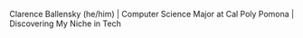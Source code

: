 Clarence Ballensky (he/him) | Computer Science Major at Cal Poly Pomona | Discovering My Niche in Tech
<!--- - 👀 I’m interested in ...
- 🌱 I’m currently learning ...
- 💞️ I’m looking to collaborate on ... --->
<!--- - 📫 How to reach me ... --->
<!--- - ⚡ Fun fact: ... --->

<!---
AthenaBallensky/AthenaBallensky is a ✨ special ✨ repository because its `README.md` (this file) appears on your GitHub profile.
You can click the Preview link to take a look at your changes.
--->
